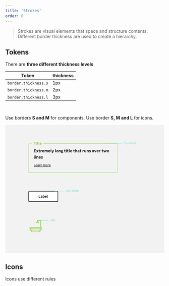 ```yaml
---
title: 'Strokes'
order: 6
---
```


> Strokes are visual elements that space and structure contents. Different border thickness are used to create a hierarchy.

## Tokens
There are **three different thickness levels**<br>

| Token              | thickness |
|--------------------|-----------|
| `border.thickness.s` | 1px       |
| `border.thickness.m` | 2px       |
| `border.thickness.l` | 3px       |


<br>

<hintitem>Use borders **S and M** for components.</hintitem>
<hintitem dont="true">Use border **S, M and L** for icons.</hintitem>


![strokesExemples](StrokesExemples.png)


## Icons
Icons use different rules <br>
